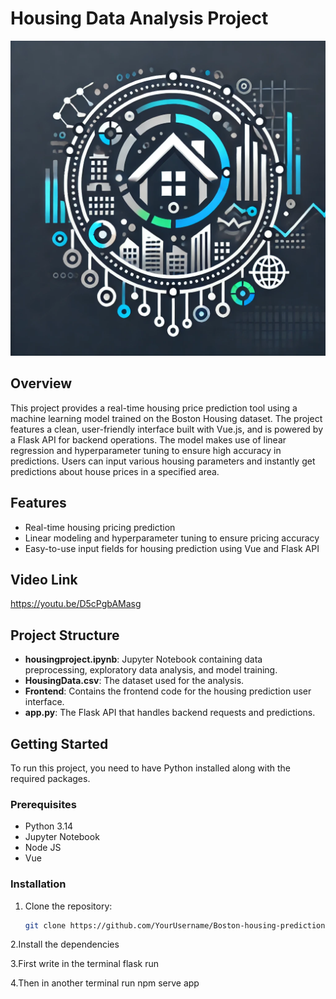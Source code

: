 # Housing Data Analysis Project

![Boston-housing-prediction Logo](boston.png)

## Overview

This project provides a real-time housing price prediction tool using a machine learning model trained on the Boston Housing dataset. The project features a clean, user-friendly interface built with Vue.js, and is powered by a Flask API for backend operations. The model makes use of linear regression and hyperparameter tuning to ensure high accuracy in predictions. Users can input various housing parameters and instantly get predictions about house prices in a specified area.

## Features
- Real-time housing pricing prediction
- Linear modeling and hyperparameter tuning to ensure pricing accuracy
- Easy-to-use input fields for housing prediction using Vue and Flask API

## Video Link
https://youtu.be/D5cPgbAMasg

## Project Structure

- **housingproject.ipynb**: Jupyter Notebook containing data preprocessing, exploratory data analysis, and model training.
- **HousingData.csv**: The dataset used for the analysis.
- **Frontend**: Contains the frontend code for the housing prediction user interface.
- **app.py**: The Flask API that handles backend requests and predictions.


## Getting Started

To run this project, you need to have Python installed along with the required packages.

### Prerequisites

- Python 3.14
- Jupyter Notebook
- Node JS
- Vue

### Installation

1. Clone the repository:
   ```bash
   git clone https://github.com/YourUsername/Boston-housing-prediction.git

2.Install the dependencies

3.First write in the terminal flask run

4.Then in another terminal run npm serve app
